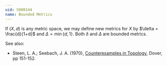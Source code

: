 ```yaml
---
uid: S000144
name: Bounded Metrics
---
```

If $(X,d)$ is any metric space, we may define new metrics for $X$ by $\delta = \frac{d}{1+d}$ and $\Delta = \min\{d, 1\}$. Both $\delta$ and $\Delta$ are bounded metrics.

See also:

* Steen, L. A.; Seebach, J. A. (1970), [Counterexamples in Topology](http://books.google.com/books/about/Counterexamples_in_Topology.html?id=DkEuGkOtSrUC), Dover, pp 151-152.

